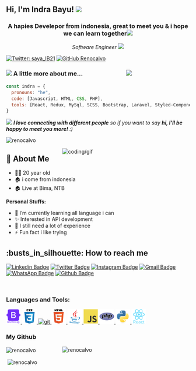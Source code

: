 
<h2> Hi, I'm Indra Bayu! <img src="https://media.giphy.com/media/42tS2cfBtj8Y/giphy.gif](https://media.giphy.com/media/EKrFksrzxQxlb5ahiq/giphy.gif" width="40"></h2>
<h3 align="center">A hapies Develepor from indonesia, great to meet you & i hope we can learn together<img src="https://cdn.kibrispdr.org/data/1789/love-gif-png-13.gif" width="40"></h3>

<p align="center"><em>Software Engineer <img src="https://media.giphy.com/media/RN8FdaB6T1bkkI5n4I/giphy.gif" width="30">
</em></p>

[![Twitter: saya_IB21](https://img.shields.io/twitter/follow/saya_IB21?style=social)](https://twitter.com/saya_IB21)
[![GitHub Renocalvo](https://img.shields.io/github/followers/Renocalvo?label=follow&style=social)](https://github.com/Renocalvo)


### <img src="https://media.giphy.com/media/VgCDAzcKvsR6OM0uWg/giphy.gif" width="50"> A little more about me...  <img align='right'  src="https://media.giphy.com/media/fAcQ7d1Hnx2XlY6SMe/giphy.gif" width="175">

```javascript
const indra = {
  pronouns: "he",
  code: [Javascript, HTML, CSS, PHP],
  tools: [React, Redux, MySql, SCSS, Bootstrap, Laravel, Styled-Components]
}
```

<img src="https://media.giphy.com/media/LnQjpWaON8nhr21vNW/giphy.gif" width="60"> <em><b>I love connecting with different people</b> so if you want to say <b>hi, I'll be happy to meet you more!</b> :)</em>

<p align="left"> <img src="https://komarev.com/ghpvc/?username=renocalvo&label=Profile%20views&color=0e75b6&style=flat" alt="renocalvo" /> </p> <img align="right" alt="coding/gif" width="350" src="https://gomycode.com/wp-content/uploads/2023/09/39998-web-development.gif">

## 👤 About Me
* 🤷‍♂️ 20 year old
* 🏠 i come from indonesia
* 🏠 Live at Bima, NTB

 **Personal Stuffs:**
- 🌱 I’m currently learning all language i can
- ✨ Interested in API development 
- 🤔 I still need a lot of experience
- ⚡ Fun fact i like trying

<h2>:busts_in_silhouette: How to reach me</h2>

[![Linkedin Badge](https://img.shields.io/badge/-indra-bayu?style=flat&logo=Linkedin&logoColor=white&link=https://www.linkedin.com/in/indra-bayu-sayaib/)](https://www.linkedin.com/in/indra-bayu-sayaib/)
[![Twitter Badge](https://img.shields.io/badge/-@saya_IB21-1ca0f1?style=flat&labelColor=1ca0f1&logo=twitter&logoColor=white&link=https://twitter.com/saya_IB21)](https://twitter.com/saya_IB21)
[![Instagram Badge](https://img.shields.io/badge/-@saya___ib-purple?style=flat&logo=instagram&logoColor=white&link=https://instagram.com/saya___ib/)](https://instagram.com/saya___ib)
[![Gmail Badge](https://img.shields.io/badge/-indrabayu210903-c14438?style=flat&logo=Gmail&logoColor=white&link=mailto:indrabayu210903@gmail.com)](mailto:indrabayu210903@gmail.com)
[![WhatsApp Badge](https://img.shields.io/badge/-0821--4293--1749-green?style=flat&logo=whatsapp&logoColor=white&link=https://wa.me/6282142931749/)](https://wa.me/6282142931749)
[![Github Badge](https://img.shields.io/badge/-Renocalvo-black?style=flat&logo=github&logoColor=white&link=https://github.com/Renocalvo/)](https://github.com/Renocalvo)
<p align="left">
  
<p align="left">
</p>
<br>
<h3 align="left">Languages and Tools:</h3>
<p align="left"> <a href="https://getbootstrap.com" target="_blank" rel="noreferrer"> <img src="https://raw.githubusercontent.com/devicons/devicon/master/icons/bootstrap/bootstrap-plain-wordmark.svg" alt="bootstrap" width="40" height="40"/> </a> <a href="https://www.w3schools.com/css/" target="_blank" rel="noreferrer"> <img src="https://raw.githubusercontent.com/devicons/devicon/master/icons/css3/css3-original-wordmark.svg" alt="css3" width="40" height="40"/> </a> <a href="https://git-scm.com/" target="_blank" rel="noreferrer"> <img src="https://www.vectorlogo.zone/logos/git-scm/git-scm-icon.svg" alt="git" width="40" height="40"/> </a> <a href="https://www.w3.org/html/" target="_blank" rel="noreferrer"> <img src="https://raw.githubusercontent.com/devicons/devicon/master/icons/html5/html5-original-wordmark.svg" alt="html5" width="40" height="40"/> </a> <a href="https://www.java.com" target="_blank" rel="noreferrer"> <img src="https://raw.githubusercontent.com/devicons/devicon/master/icons/java/java-original.svg" alt="java" width="40" height="40"/> </a> <a href="https://developer.mozilla.org/en-US/docs/Web/JavaScript" target="_blank" rel="noreferrer"> <img src="https://raw.githubusercontent.com/devicons/devicon/master/icons/javascript/javascript-original.svg" alt="javascript" width="40" height="40"/> </a> <a href="https://www.php.net" target="_blank" rel="noreferrer"> <img src="https://raw.githubusercontent.com/devicons/devicon/master/icons/php/php-original.svg" alt="php" width="40" height="40"/> </a> <a href="https://www.python.org" target="_blank" rel="noreferrer"> <img src="https://raw.githubusercontent.com/devicons/devicon/master/icons/python/python-original.svg" alt="python" width="40" height="40"/> </a> <a href="https://reactjs.org/" target="_blank" rel="noreferrer"> <img src="https://raw.githubusercontent.com/devicons/devicon/master/icons/react/react-original-wordmark.svg" alt="react" width="40" height="40"/> </a> </p>

<h3>My Github</h3>
<p><img align="right" width="350"  src="https://github-readme-stats.vercel.app/api/top-langs?username=renocalvo&show_icons=true&locale=en&layout=compact" alt="renocalvo" /></p>

<p><img align="center" width="400" src="https://github-readme-streak-stats.herokuapp.com/?user=renocalvo&" alt="renocalvo" /></p>

<p>&nbsp;<img align="center" width="400" src="https://github-readme-stats.vercel.app/api?username=renocalvo&show_icons=true&locale=en" alt="renocalvo" /></p>
 

 

 
   
